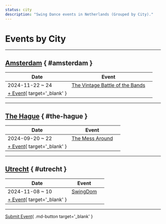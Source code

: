 ```yaml
---
status: city
description: "Swing Dance events in Netherlands (Grouped by City)."
---
```


# Events by City

---

## <a id=amsterdam></a>[Amsterdam](#amsterdam) { #amsterdam }

| Date | Event | |
| --- | --- | --- |
| 2024-11-22 ~ 24 | [The Vintage Battle of the Bands](the-vintage-battle-of-the-bands-2024.md) |  |
| [+ Event](https://github.com/swingdance/events/issues/new?assignees=&labels=add+event&projects=&template=02-add_entity.yml&title=%5B2024%2Fnl_NL%5D%20%3CName%3E&region=nl_NL&province=Amsterdam&city=Amsterdam&org_id=&date_starts=2024-&date_ends=2024-){ target='_blank' }

---

## <a id=the-hague></a>[The Hague](#the-hague) { #the-hague }

| Date | Event | |
| --- | --- | --- |
| 2024-09-20 ~ 22 | [The Mess Around](the-mess-around-2024.md) |  |
| [+ Event](https://github.com/swingdance/events/issues/new?assignees=&labels=add+event&projects=&template=02-add_entity.yml&title=%5B2024%2Fnl_NL%5D%20%3CName%3E&region=nl_NL&province=The%20Hague&city=The%20Hague&org_id=&date_starts=2024-&date_ends=2024-){ target='_blank' }

---

## <a id=utrecht></a>[Utrecht](#utrecht) { #utrecht }

| Date | Event | |
| --- | --- | --- |
| 2024-11-08 ~ 10 | [SwingDom](swing-dom-2024.md) |  |
| [+ Event](https://github.com/swingdance/events/issues/new?assignees=&labels=add+event&projects=&template=02-add_entity.yml&title=%5B2024%2Fnl_NL%5D%20%3CName%3E&region=nl_NL&province=Utrecht&city=Utrecht&org_id=&date_starts=2024-&date_ends=2024-){ target='_blank' }

---

[Submit Event](https://github.com/swingdance/events/issues/new?assignees=&labels=add+event&projects=&template=02-add_entity.yml&title=%5Bnl_NL%5D%20%3CName%3E&region=nl_NL&province=&city=&org_id=2024){ .md-button target='_blank' }
